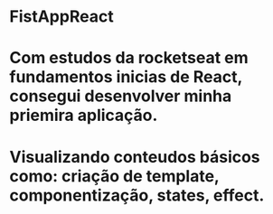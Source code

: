 # FistAppReact
#
# Com estudos da rocketseat em fundamentos inicias de React, consegui desenvolver minha priemira aplicação.
# 
# Visualizando conteudos básicos como: criação de template, componentização, states, effect.
